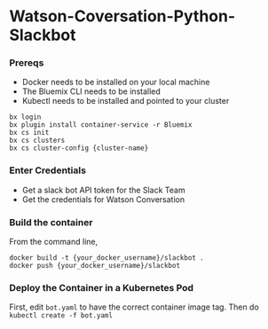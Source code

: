# Watson-Coversation-Python-Slackbot

### Prereqs
- Docker needs to be installed on your local machine
- The Bluemix CLI needs to be installed
- Kubectl needs to be installed and pointed to your cluster

```
bx login
bx plugin install container-service -r Bluemix
bx cs init
bx cs clusters
bx cs cluster-config {cluster-name}
```

### Enter Credentials
- Get a slack bot API token for the Slack Team
- Get the credentials for Watson Conversation

### Build the container
From the command line,

```
docker build -t {your_docker_username}/slackbot .
docker push {your_docker_username}/slackbot
```

### Deploy the Container in a Kubernetes Pod
First, edit `bot.yaml` to have the correct container image tag. Then do  
`kubectl create -f bot.yaml`
